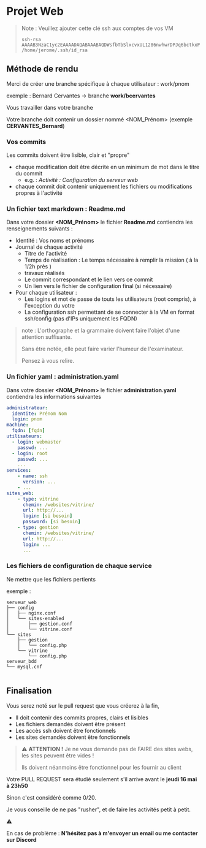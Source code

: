 # Projet Web

> Note : Veuillez ajouter cette clé ssh aux comptes de vos VM
> ```ssh-key
> ssh-rsa AAAAB3NzaC1yc2EAAAADAQABAAABAQDWsfbTbSlxcvxUL1286nwhwrDPJq6bctkxPpZ+TyujHrDwyymvqEjMJNxiwDPRoomPgOcg+YYUYXbfRiLp0VNlUqA5oG9nhlgtiryZrWY6zrywnsDOk6wJvWA/YNbWLlFN14OiKXOH5KJpgYQh1pLIw1TPeR56vU5wv1Ggb0Jr1sg14TJgm2M4lSmQs1CAY8hBLDj/qQcwVNtuYqTXOulwCPZAzhP6ncHM7lHbwJua/3bGQ8IeFzjRGjL0s2XVECYPufCbM0cX1VtmaSQdVmwqXGW2c+rPAq8cFHecfaw/0fdSMeNV4qSl+VqpCGn/XXnpWAYi0OfifddH80ffdAp5 /home/jerome/.ssh/id_rsa
> ```


## Méthode de rendu

Merci de créer une branche spécifique à chaque utilisateur : work/pnom

exemple : Bernard Cervantes -> branche **work/bcervantes**

Vous travailler dans votre branche

Votre branche doit contenir un dossier nommé <NOM_Prénom> (exemple **CERVANTES_Bernard**)

### Vos commits

Les commits doivent être lisible, clair et "propre"

- chaque modification doit être décrite en un minimum de mot dans le titre du commit
    - e.g. : *Activité : Configuration du serveur web*
- chaque commit doit contenir uniquement les fichiers ou modifications propres à l'activité

### Un fichier text markdown : **Readme.md**

Dans votre dossier **<NOM_Prénom>** le fichier **Readme.md** contiendra les renseignements suivants :

- Identité : Vos noms et prénoms
- Journal de chaque activité
    - Titre de l'activité
    - Temps de réalisation : Le temps nécessaire à remplir la mission ( à la 1/2h près )
    - travaux réalisés
    - Le commit correspondant et le lien vers ce commit
    - Un lien vers le fichier de configuration final (si nécessaire)
- Pour chaque utilisateur : 
    - Les logins et mot de passe de touts les utilisateurs (root compris), à l'exception du votre
    - La configuration ssh permettant de se connecter à la VM en format ssh/config (pas d'IPs uniquement les FQDN)

> note : L'orthographe et la grammaire doivent faire l'objet d'une attention suffisante.
>
> Sans être notée, elle peut faire varier l'humeur de l'examinateur. 
>
> Pensez à vous relire.

### Un fichier yaml : **administration.yaml**

Dans votre dossier **<NOM_Prénom>** le fichier **administration.yaml** contiendra les informations suivantes

```yaml
administrateur: 
  identite: Prénom Nom
  login: pnom
machine:
  fqdn: [fqdn]
utilisateurs:
  - login: webmaster
    passwd: ...
  - login: root
    passwd: ...
    ...
services:
    - name: ssh
      version: ...
    - ...
sites_web:
    - type: vitrine
      chemin: /websites/vitrine/
      url: http://...
      login: [si besoin]
      password: [si besoin]
    - type: gestion
      chemin: /websites/vitrine/
      url: http://...
      login: ...
      ...

```

### Les fichiers de configuration de chaque service

Ne mettre que les fichiers pertients

exemple : 

```
serveur_web
├── config
│   ├── nginx.conf
│   └── sites-enabled
│       ├── gestion.conf
│       └── vitrine.conf
└── sites
    ├── gestion
    │   └── config.php
    └── vitrine
        └── config.php
serveur_bdd
└── mysql.cnf


```

## Finalisation

Vous serez noté sur le pull request que vous créerez à la fin,

- Il doit contenir des commits propres, clairs et lisibles
- Les fichiers demandés doivent être présent
- Les accès ssh doivent être fonctionnels
- Les sites demandés doivent être fonctionnels

> :warning: **ATTENTION !** Je ne vous demande pas de FAIRE des sites webs, les sites peuvent être vides ! 
>  
> Ils doivent néanmoins être fonctionnel pour les fournir au client


Votre PULL REQUEST sera étudié seulement s'il arrive avant le **jeudi 16 mai à 23h50**

Sinon c'est considéré comme 0/20.

Je vous conseille de ne pas "rusher", et de faire les activités petit à petit.

:warning:

En cas de problème : **N'hésitez pas à m'envoyer un email ou me contacter sur Discord**
